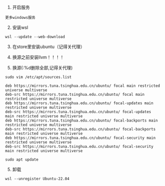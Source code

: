 1. 开启服务
```shell
更多windows服务
```

2. 安装wsl
```shell
wsl --update --web-download
```

3. 在store里安装ubuntu（记得关代理）

00000. 换源之前安装llvm！！！！

4. 换源(:%d删除全部,记得关代理)
```shell
sudo vim /etc/apt/sources.list
```
```shell
deb https://mirrors.tuna.tsinghua.edu.cn/ubuntu/ focal main restricted universe multiverse
deb-src https://mirrors.tuna.tsinghua.edu.cn/ubuntu/ focal main restricted universe multiverse
deb https://mirrors.tuna.tsinghua.edu.cn/ubuntu/ focal-updates main restricted universe multiverse
deb-src https://mirrors.tuna.tsinghua.edu.cn/ubuntu/ focal-updates main restricted universe multiverse
deb https://mirrors.tuna.tsinghua.edu.cn/ubuntu/ focal-backports main restricted universe multiverse
deb-src https://mirrors.tuna.tsinghua.edu.cn/ubuntu/ focal-backports main restricted universe multiverse
deb https://mirrors.tuna.tsinghua.edu.cn/ubuntu/ focal-security main restricted universe multiverse
deb-src https://mirrors.tuna.tsinghua.edu.cn/ubuntu/ focal-security main restricted universe multiverse
```

```shell
sudo apt update
```
5. 卸载
```shell
wsl --unregister Ubuntu-22.04
```